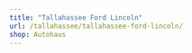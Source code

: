 ```yaml
---
title: "Tallahassee Ford Lincoln"
url: /tallahassee/tallahassee-ford-lincoln/
shop: Autohaus
---
```

